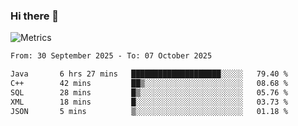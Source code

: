 ### Hi there 👋

![Metrics](https://github.com/radoapx/radoapx/blob/main/github-metrics.svg)

<!--START_SECTION:waka-->

```txt
From: 30 September 2025 - To: 07 October 2025

Java       6 hrs 27 mins   ████████████████████░░░░░   79.40 %
C++        42 mins         ██▒░░░░░░░░░░░░░░░░░░░░░░   08.68 %
SQL        28 mins         █▒░░░░░░░░░░░░░░░░░░░░░░░   05.76 %
XML        18 mins         █░░░░░░░░░░░░░░░░░░░░░░░░   03.73 %
JSON       5 mins          ▒░░░░░░░░░░░░░░░░░░░░░░░░   01.18 %
```

<!--END_SECTION:waka-->

<!--
**radoapx/radoapx** is a ✨ _special_ ✨ repository because its `README.md` (this file) appears on your GitHub profile.

Here are some ideas to get you started:

- 🔭 I’m currently working on ...
- 🌱 I’m currently learning ...
- 👯 I’m looking to collaborate on ...
- 🤔 I’m looking for help with ...
- 💬 Ask me about ...
- 📫 How to reach me: ...
- 😄 Pronouns: ...
- ⚡ Fun fact: ...
-->
